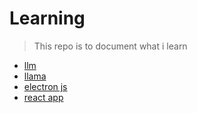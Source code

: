 # Learning


>This repo is to document what i learn

+ [llm](./llm-jnl/README.md)
+ [llama](./llama-jnl/README.md)
+ [electron js](./electron-app/README.md)
+ [react app](./react-app/README.md)

